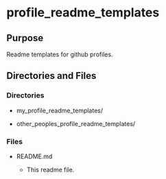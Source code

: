 # profile_readme_templates

## Purpose

Readme templates for github profiles.

## Directories and Files

### Directories

- my_profile_readme_templates/

- other_peoples_profile_readme_templates/

### Files

- README.md

  - This readme file.

